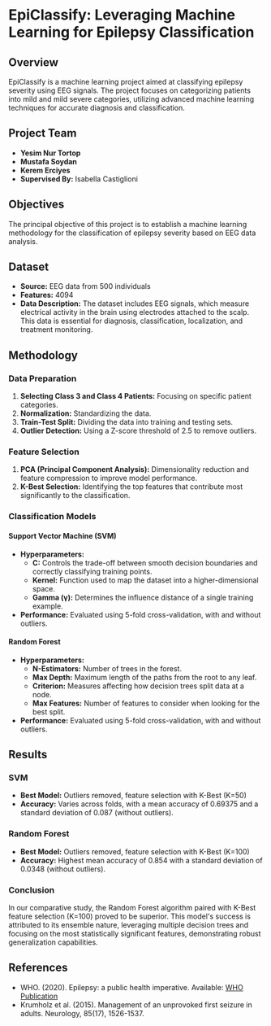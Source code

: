 # EpiClassify: Leveraging Machine Learning for Epilepsy Classification

## Overview

EpiClassify is a machine learning project aimed at classifying epilepsy severity using EEG signals. The project focuses on categorizing patients into mild and mild severe categories, utilizing advanced machine learning techniques for accurate diagnosis and classification.

## Project Team

- **Yesim Nur Tortop**
- **Mustafa Soydan**
- **Kerem Erciyes**
- **Supervised By:** Isabella Castiglioni

## Objectives

The principal objective of this project is to establish a machine learning methodology for the classification of epilepsy severity based on EEG data analysis.

## Dataset

- **Source:** EEG data from 500 individuals
- **Features:** 4094
- **Data Description:** The dataset includes EEG signals, which measure electrical activity in the brain using electrodes attached to the scalp. This data is essential for diagnosis, classification, localization, and treatment monitoring.

## Methodology

### Data Preparation

1. **Selecting Class 3 and Class 4 Patients:** Focusing on specific patient categories.
2. **Normalization:** Standardizing the data.
3. **Train-Test Split:** Dividing the data into training and testing sets.
4. **Outlier Detection:** Using a Z-score threshold of 2.5 to remove outliers.

### Feature Selection

1. **PCA (Principal Component Analysis):** Dimensionality reduction and feature compression to improve model performance.
2. **K-Best Selection:** Identifying the top features that contribute most significantly to the classification.

### Classification Models

#### Support Vector Machine (SVM)

- **Hyperparameters:**
  - **C:** Controls the trade-off between smooth decision boundaries and correctly classifying training points.
  - **Kernel:** Function used to map the dataset into a higher-dimensional space.
  - **Gamma (γ):** Determines the influence distance of a single training example.
- **Performance:** Evaluated using 5-fold cross-validation, with and without outliers.

#### Random Forest

- **Hyperparameters:**
  - **N-Estimators:** Number of trees in the forest.
  - **Max Depth:** Maximum length of the paths from the root to any leaf.
  - **Criterion:** Measures affecting how decision trees split data at a node.
  - **Max Features:** Number of features to consider when looking for the best split.
- **Performance:** Evaluated using 5-fold cross-validation, with and without outliers.

## Results

### SVM

- **Best Model:** Outliers removed, feature selection with K-Best (K=50)
- **Accuracy:** Varies across folds, with a mean accuracy of 0.69375 and a standard deviation of 0.087 (without outliers).

### Random Forest

- **Best Model:** Outliers removed, feature selection with K-Best (K=100)
- **Accuracy:** Highest mean accuracy of 0.854 with a standard deviation of 0.0348 (without outliers).

### Conclusion

In our comparative study, the Random Forest algorithm paired with K-Best feature selection (K=100) proved to be superior. This model's success is attributed to its ensemble nature, leveraging multiple decision trees and focusing on the most statistically significant features, demonstrating robust generalization capabilities.

## References

- WHO. (2020). Epilepsy: a public health imperative. Available: [WHO Publication](https://www.who.int/publications/i/item/9789241515931)
- Krumholz et al. (2015). Management of an unprovoked first seizure in adults. Neurology, 85(17), 1526-1537.
